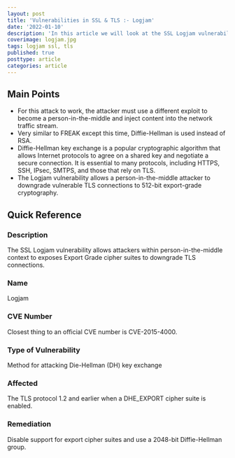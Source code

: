 ```yaml
---
layout: post
title: 'Vulnerabilities in SSL & TLS :- Logjam'
date: '2022-01-10'
description: 'In this article we will look at the SSL Logjam vulnerability. This is a person-in-the-middle attack, similar to FREAK, that exposes Export Grade cipher suites. This time, Diffie-Hellman is used instead of RSA.'
coverimage: logjam.jpg
tags: logjam ssl, tls
published: true
posttype: article
categories: article
---
```

## Main Points

- For this attack to work, the attacker must use a different exploit to become a person-in-the-middle and inject content into the network traffic stream.
- Very similar to FREAK except this time, Diffie-Hellman is used instead of RSA.
- Diffie-Hellman key exchange is a popular cryptographic algorithm that allows Internet protocols to agree on a shared key and negotiate a secure connection. It is essential to many protocols, including HTTPS, SSH, IPsec, SMTPS, and those that rely on TLS.
- The Logjam vulnerability allows a person-in-the-middle attacker to downgrade vulnerable TLS connections to 512-bit export-grade cryptography.

## Quick Reference

### Description

The SSL Logjam vulnerability allows attackers within person-in-the-middle context to exposes Export Grade cipher suites to downgrade TLS connections.

### Name

Logjam

### CVE Number

Closest thing to an official CVE number is CVE-2015-4000. 

### Type of Vulnerability

Method for attacking Die-Hellman (DH) key exchange

### Affected

The TLS protocol 1.2 and earlier when a DHE_EXPORT cipher suite is enabled. 

### Remediation

 Disable support for export cipher suites and use a 2048-bit Diffie-Hellman group.